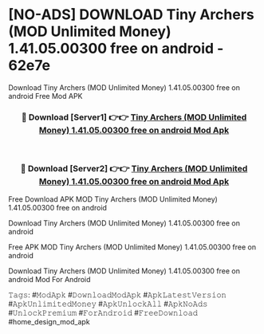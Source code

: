 # [NO-ADS] DOWNLOAD Tiny Archers (MOD Unlimited Money) 1.41.05.00300 free on android - 62e7e
Download Tiny Archers (MOD Unlimited Money) 1.41.05.00300 free on android Free Mod APK

<div align="center">
<h3>🔴 Download [Server1] 👉👉 <a href="https://apk-comot.site?title=Tiny_Archers_(MOD_Unlimited_Money)_1.41.05.00300_free_on_android">Tiny Archers (MOD Unlimited Money) 1.41.05.00300 free on android Mod Apk</a></h3><br>

<h3>🔴 Download [Server2] 👉👉 <a href="https://apk-comot.site?title=Tiny_Archers_(MOD_Unlimited_Money)_1.41.05.00300_free_on_android">Tiny Archers (MOD Unlimited Money) 1.41.05.00300 free on android Mod Apk</a></h3>
</div>


Free Download APK MOD Tiny Archers (MOD Unlimited Money) 1.41.05.00300 free on android

Download Tiny Archers (MOD Unlimited Money) 1.41.05.00300 free on android 

Free APK MOD Tiny Archers (MOD Unlimited Money) 1.41.05.00300 free on android 

Download Tiny Archers (MOD Unlimited Money) 1.41.05.00300 free on android Mod For Android

𝚃𝚊𝚐𝚜: #𝙼𝚘𝚍𝙰𝚙𝚔 #𝙳𝚘𝚠𝚗𝚕𝚘𝚊𝚍𝙼𝚘𝚍𝙰𝚙𝚔 #𝙰𝚙𝚔𝙻𝚊𝚝𝚎𝚜𝚝𝚅𝚎𝚛𝚜𝚒𝚘𝚗 #𝙰𝚙𝚔𝚄𝚗𝚕𝚒𝚖𝚒𝚝𝚎𝚍𝙼𝚘𝚗𝚎𝚢 #𝙰𝚙𝚔𝚄𝚗𝚕𝚘𝚌𝚔𝙰𝚕𝚕 #𝙰𝚙𝚔𝙽𝚘𝙰𝚍𝚜 #𝚄𝚗𝚕𝚘𝚌𝚔𝙿𝚛𝚎𝚖𝚒𝚞𝚖 #𝙵𝚘𝚛𝙰𝚗𝚍𝚛𝚘𝚒𝚍 #𝙵𝚛𝚎𝚎𝙳𝚘𝚠𝚗𝚕𝚘𝚊𝚍 #home_design_mod_apk